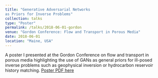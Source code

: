 ```yaml
---
title: "Generative Adversarial Networks
as Priors for Inverse Problems"
collection: talks
type: "Poster"
permalink: /talks/2018-06-01-gordon
venue: "Gordon Conference: Flow and Transport in Porous Media"
date: 2018-06-01
location: "Maine, USA"
---
```


A poster I presented at the Gordon Conference on flow and transport in porous media
highlighting the use of GANs as general priors for ill-posed inverse problems such as
geophysical inversion or hydrocarbon reservoir history matching.
[Poster PDF here](https://lukasmosser.github.io/files/GordonConference18_Mosser_Dubrule_Blunt.pdf)
